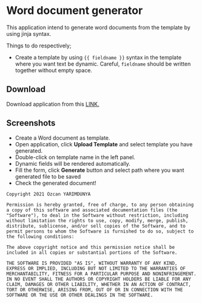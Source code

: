 # Word document generator

This application intend to generate word documents from the template by using jinja syntax.

Things to do respectively;

- Create a template by using `{{ fieldname }}` syntax in the template where you want text be dynamic.
  Careful, `fieldname` should be written together without empty space.

## Download

Download application from
this [LINK.](https://github.com/ozcanyarimdunya/dg/releases/download/1.0.5/Word.Document.Generator.exe)

## Screenshots

- Create a Word document as template.
- Open application, click **Upload Template** and select template you have generated.
- Double-click on template name in the left panel.
- Dynamic fields will be rendered automatically.
- Fill the form, click **Generate** button and select path where you want generated file to be saved
- Check the generated document!

```text
Copyright 2021 Özcan YARIMDÜNYA

Permission is hereby granted, free of charge, to any person obtaining a copy of this software and associated documentation files (the "Software"), to deal in the Software without restriction, including without limitation the rights to use, copy, modify, merge, publish, distribute, sublicense, and/or sell copies of the Software, and to permit persons to whom the Software is furnished to do so, subject to the following conditions:

The above copyright notice and this permission notice shall be included in all copies or substantial portions of the Software.

THE SOFTWARE IS PROVIDED "AS IS", WITHOUT WARRANTY OF ANY KIND, EXPRESS OR IMPLIED, INCLUDING BUT NOT LIMITED TO THE WARRANTIES OF MERCHANTABILITY, FITNESS FOR A PARTICULAR PURPOSE AND NONINFRINGEMENT. IN NO EVENT SHALL THE AUTHORS OR COPYRIGHT HOLDERS BE LIABLE FOR ANY CLAIM, DAMAGES OR OTHER LIABILITY, WHETHER IN AN ACTION OF CONTRACT, TORT OR OTHERWISE, ARISING FROM, OUT OF OR IN CONNECTION WITH THE SOFTWARE OR THE USE OR OTHER DEALINGS IN THE SOFTWARE.
```
